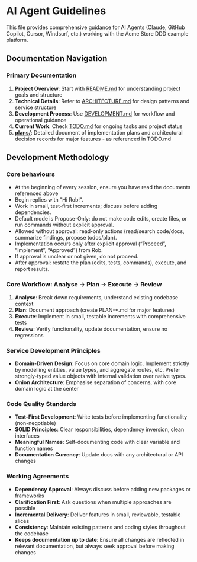 # AI Agent Guidelines

This file provides comprehensive guidance for AI Agents (Claude, GitHub Copilot, Cursor, Windsurf, etc.) working with the Acme Store DDD example platform.

## Documentation Navigation

### Primary Documentation
1. **Project Overview**: Start with [README.md](README.md) for understanding project goals and structure
2. **Technical Details**: Refer to [ARCHITECTURE.md](ARCHITECTURE.md) for design patterns and service structure  
3. **Development Process**: Use [DEVELOPMENT.md](DEVELOPMENT.md) for workflow and operational guidance
4. **Current Work**: Check [TODO.md](TODO.md) for ongoing tasks and project status
5. **[plans/](plans/)**: Detailed document of implementation plans and architectural decision records for major features - as referenced in TODO.md

## Development Methodology

### Core behaviours
- At the beginning of every session, ensure you have read the documents referenced above
- Begin replies with "Hi Rob!". 
- Work in small, test-first increments; discuss before adding dependencies.
- Default mode is Propose-Only: do not make code edits, create files, or run commands without explicit approval.
- Allowed without approval: read-only actions (read/search code/docs, summarize findings, propose todos/plan).
- Implementation occurs only after explicit approval (“Proceed”, “Implement”, “Approved”) from Rob.
- If approval is unclear or not given, do not proceed.
- After approval: restate the plan (edits, tests, commands), execute, and report results.

### Core Workflow: Analyse → Plan → Execute → Review
1. **Analyse**: Break down requirements, understand existing codebase context
2. **Plan**: Document approach (create PLAN-*.md for major features)  
3. **Execute**: Implement in small, testable increments with comprehensive tests
4. **Review**: Verify functionality, update documentation, ensure no regressions

### Service Development Principles
- **Domain-Driven Design**: Focus on core domain logic. Implement strictly  by modelling entities, value types, and aggregate routes, etc. Prefer strongly-typed value objects with internal validation over native types.
- **Onion Architecture**: Emphasise separation of concerns, with core domain logic at the center

### Code Quality Standards
- **Test-First Development**: Write tests before implementing functionality (non-negotiable)
- **SOLID Principles**: Clear responsibilities, dependency inversion, clean interfaces
- **Meaningful Names**: Self-documenting code with clear variable and function names
- **Documentation Currency**: Update docs with any architectural or API changes

### Working Agreements
- **Dependency Approval**: Always discuss before adding new packages or frameworks
- **Clarification First**: Ask questions when multiple approaches are possible
- **Incremental Delivery**: Deliver features in small, reviewable, testable slices
- **Consistency**: Maintain existing patterns and coding styles throughout the codebase
- **Keeps documentation up to date**: Ensure all changes are reflected in relevant documentation, but always seek approval before making changes